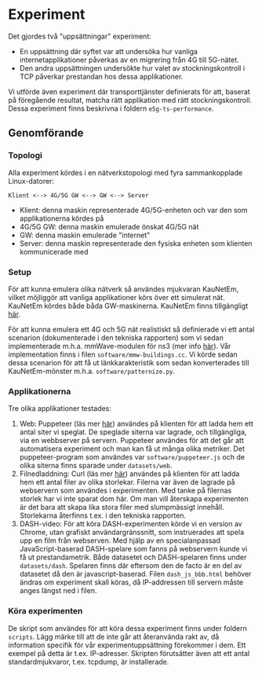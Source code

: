 # Experiment

Det gjordes två "uppsättningar" experiment:

- En uppsättning där syftet var att undersöka hur vanliga internetapplikationer påverkas av en migrering från 4G till 5G-nätet. 
- Den andra uppsättningen undersökte hur valet av stockningskontroll i TCP påverkar prestandan hos dessa applikationer.

Vi utförde även experiment där transporttjänster definierats för att, baserat på föregående resultat, matcha rätt applikation med rätt stockningskontroll. Dessa experiment finns beskrivna i foldern `e5g-ts-performance`.

## Genomförande


### Topologi
Alla experiment kördes i en nätverkstopologi med fyra sammankopplade Linux-datorer:

```
Klient <--> 4G/5G GW <--> GW <--> Server
```

- Klient: denna maskin representerade 4G/5G-enheten och var den som applikationerna kördes på
- 4G/5G GW: denna maskin emulerade önskat 4G/5G nät
- GW: denna maskin emulerade "internet"
- Server: denna maskin representerade den fysiska enheten som klienten kommunicerade med

### Setup
För att kunna emulera olika nätverk så användes mjukvaran KauNetEm, vilket möjliggör att vanliga applikationer körs över ett simulerat nät. KauNetEm kördes både båda GW-maskinerna. KauNetEm finns tillgängligt [här](https://git.cs.kau.se/pub/kaunetem).

För att kunna emulera ett 4G och 5G nät realistiskt så definierade vi ett antal scenarion (dokumenterade i den tekniska rapporten) som vi sedan implementerade m.h.a. mmWave-modulen för ns3 (mer info [här](https://github.com/nyuwireless-unipd/ns3-mmwave)). Vår implementation finns i filen `software/mmw-buildings.cc`. Vi körde sedan dessa scenarion för att få ut länkkarakteristik som sedan konverterades till KauNetEm-mönster m.h.a. `software/patternize.py`.

### Applikationerna
Tre olika applikationer testades:
1. Web: Puppeteer (läs mer [här](https://pptr.dev)) användes på klienten för att ladda hem ett antal siter vi speglat. De speglade siterna var lagrade, och tillgängliga, via en webbserver på servern. Puppeteer användes för att det går att automatisera experiment och man kan få ut många olika metriker. Det puppeteer-program som användes var `software/puppeteer.js` och de olika siterna finns sparade under `datasets/web`.
2. Filnedladdning: Curl (läs mer [här](https://curl.haxx.se)) användes på klienten för att ladda hem ett antal filer av olika storlekar. Filerna var även de lagrade på webservern som användes i experimenten. Med tanke på filernas storlek har vi inte sparat dom här. Om man vill återskapa experimenten är det bara att skapa lika stora filer med slumpmässigt innehåll. Storlekarna återfinns t.ex. i den tekniska rapporten.
3. DASH-video: För att köra DASH-experimenten körde vi en version av Chrome, utan grafiskt användargränssnitt, som instruerades att spela upp en film från webserven. Med hjälp av en specialanpassad JavaScript-baserad DASH-spelare som fanns på webservern kunde vi få ut prestandametrik. Både datasetet och DASH-spelaren finns under `datasets/dash`. Spelaren finns där eftersom den de facto är en del av datasetet då den är javascript-baserad. Filen `dash_js_bbb.html` behöver ändras om experiment skall köras, då IP-addressen till servern måste anges längst ned i filen.

### Köra experimenten
De skript som användes för att köra dessa experiment finns under foldern `scripts`. Lägg märke till att de inte går att återanvända rakt av, då information specifik för vår experimentuppsättning förekommer i dem. Ett exempel på detta är t.ex. IP-adresser. Skripten förutsätter även att ett antal standardmjukvaror, t.ex. tcpdump, är installerade.

